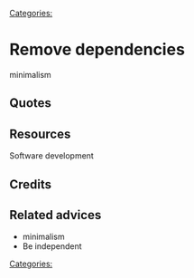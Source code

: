 [Categories:](../Categories/index.md)
# Remove dependencies

minimalism

## Quotes

## Resources
Software development
## Credits

## Related advices

- minimalism
- Be independent

[Categories:](../Categories/index.md)
